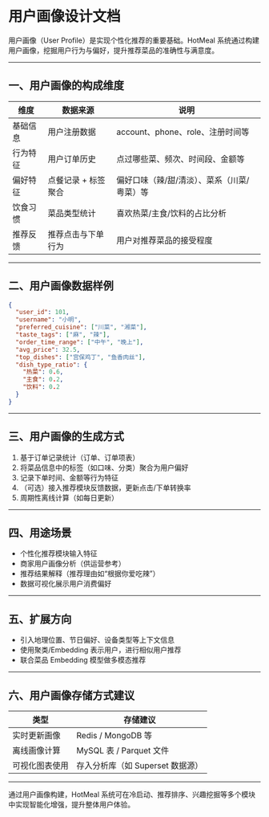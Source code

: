 # 用户画像设计文档

用户画像（User Profile）是实现个性化推荐的重要基础。HotMeal 系统通过构建用户画像，挖掘用户行为与偏好，提升推荐菜品的准确性与满意度。

---

## 一、用户画像的构成维度

| 维度     | 数据来源            | 说明                                        |
| -------- | ------------------- | ------------------------------------------- |
| 基础信息 | 用户注册数据        | account、phone、role、注册时间等            |
| 行为特征 | 用户订单历史        | 点过哪些菜、频次、时间段、金额等            |
| 偏好特征 | 点餐记录 + 标签聚合 | 偏好口味（辣/甜/清淡）、菜系（川菜/粤菜）等 |
| 饮食习惯 | 菜品类型统计        | 喜欢热菜/主食/饮料的占比分析                |
| 推荐反馈 | 推荐点击与下单行为  | 用户对推荐菜品的接受程度                    |

---

## 二、用户画像数据样例

```json
{
  "user_id": 101,
  "username": "小明",
  "preferred_cuisine": ["川菜", "湘菜"],
  "taste_tags": ["麻", "辣"],
  "order_time_range": ["中午", "晚上"],
  "avg_price": 32.5,
  "top_dishes": ["宫保鸡丁", "鱼香肉丝"],
  "dish_type_ratio": {
    "热菜": 0.6,
    "主食": 0.2,
    "饮料": 0.2
  }
}
```

---

## 三、用户画像的生成方式

1. 基于订单记录统计（订单、订单项表）
2. 将菜品信息中的标签（如口味、分类）聚合为用户偏好
3. 记录下单时间、金额等行为特征
4. （可选）接入推荐模块反馈数据，更新点击/下单转换率
5. 周期性离线计算（如每日更新）

---

## 四、用途场景

- 个性化推荐模块输入特征
- 商家用户画像分析（供运营参考）
- 推荐结果解释（推荐理由如“根据你爱吃辣”）
- 数据可视化展示用户消费偏好

---

## 五、扩展方向

- 引入地理位置、节日偏好、设备类型等上下文信息
- 使用聚类/Embedding 表示用户，进行相似用户推荐
- 联合菜品 Embedding 模型做多模态推荐

---

## 六、用户画像存储方式建议

| 类型           | 存储建议                         |
| -------------- | -------------------------------- |
| 实时更新画像   | Redis / MongoDB 等               |
| 离线画像计算   | MySQL 表 / Parquet 文件          |
| 可视化图表使用 | 存入分析库（如 Superset 数据源） |

---

通过用户画像构建，HotMeal 系统可在冷启动、推荐排序、兴趣挖掘等多个模块中实现智能化增强，提升整体用户体验。
